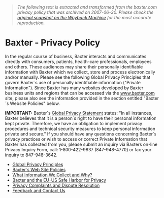 > *The following text is extracted and transformed from the baxter.com privacy policy that was archived on 2007-06-30. Please check the [original snapshot on the Wayback Machine](https://web.archive.org/web/20070630081644id_/http%3A//www.baxter.com/information/privacy) for the most accurate reproduction.*

# Baxter - Privacy Policy

In the regular course of business, Baxter interacts and communicates directly with consumers, patients, health-care professionals, employees and others. These audiences may share their personally identifiable information with Baxter which we collect, store and process electronically and/or manually. Please see the following Global Privacy Principles that govern Baxter´s use of personally identifiable information ("Private Information"). Since Baxter has many websites developed by Baxter business units and regions that can be accessed via the www.baxter.com site, please also see the information provided in the section entitled "Baxter´s Website Policies" below.

**IMPORTANT:** Baxter´s [Global Privacy Statement](https://web.archive.org/web/20070630081644id_/http://www.baxter.com/information/privacy/privacystatement_v2_0505.pdf) states: "In all instances, Baxter believes that it is a person´s right to have their personal information kept private. Therefore, we have an obligation to implement privacy procedures and technical security measures to keep personal information private and secure." If you should have any questions concerning Baxter´s privacy practices or wish to access or correct Private Information that Baxter has collected from you, please submit an inquiry via Baxters on-line Privacy Inquiry Form, call: 1-800-422-9837 (847-948-4770) or fax your inquiry to 847-948-3642.

  * [Global Privacy Principles](https://web.archive.org/web/20070630081644id_/http://www.baxter.com/information/privacy/principles.html)
  * [Baxter´s Web Site Policies](https://web.archive.org/web/20070630081644id_/http://www.baxter.com/information/privacy/policies.html)
  * [What Information We Collect and Why?](https://web.archive.org/web/20070630081644id_/http://www.baxter.com/information/privacy/cookies.html)
  * [Baxter and the EU-US Safe Harbor for Privacy](https://web.archive.org/web/20070630081644id_/http://www.baxter.com/information/privacy/safe_harbor.html)
  * [Privacy Complaints and Dispute Resolution](https://www.baxter.com/information/privacy/privacy_feedback.html)
  * [Feedback and Contact Us](https://www.baxter.com/about_baxter/contact_us/index.html)


